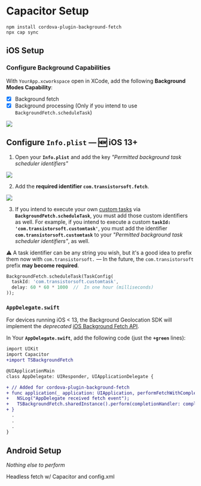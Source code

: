 # Capacitor Setup

```
npm install cordova-plugin-background-fetch
npx cap sync
```

## iOS Setup

### Configure Background Capabilities

With `YourApp.xcworkspace` open in XCode, add the following **Background Modes Capability**:

- [x] Background fetch
- [x] Background processing (Only if you intend to use `BackgroundFetch.scheduleTask`)

![](https://dl.dropboxusercontent.com/s/9vik5kxoklk63ob/ios-setup-background-modes.png?dl=1)


## Configure `Info.plist` &mdash; :new: iOS 13+
1.  Open your __`Info.plist`__ and add the key *"Permitted background task scheduler identifiers"*

![](https://dl.dropboxusercontent.com/s/t5xfgah2gghqtws/ios-setup-permitted-identifiers.png?dl=1)

2.  Add the **required identifier `com.transistorsoft.fetch`**.

![](https://dl.dropboxusercontent.com/s/kwdio2rr256d852/ios-setup-permitted-identifiers-add.png?dl=1)

3.  If you intend to execute your own [custom tasks](#executing-custom-tasks) via **`BackgroundFetch.scheduleTask`**, you must add those custom identifiers as well.  For example, if you intend to execute a custom **`taskId: 'com.transistorsoft.customtask'`**, you must add the identifier **`com.transistorsoft.customtask`** to your *"Permitted background task scheduler identifiers"*, as well.

:warning: A task identifier can be any string you wish, but it's a good idea to prefix them now with `com.transistorsoft.` &mdash;  In the future, the `com.transistorsoft` prefix **may become required**.

```dart
BackgroundFetch.scheduleTask(TaskConfig(
  taskId: 'com.transistorsoft.customtask',
  delay: 60 * 60 * 1000  //  In one hour (milliseconds)
));
```

### `AppDelegate.swift`

For devices running iOS < 13, the Background Geolocation SDK will implement the *deprecated* [iOS Background Fetch API](https://developer.apple.com/documentation/uikit/core_app/managing_your_app_s_life_cycle/preparing_your_app_to_run_in_the_background/updating_your_app_with_background_app_refresh).

In Your **`AppDelegate.swift`**, add the following code (just the **`+green`** lines):

```diff
import UIKit
import Capacitor
+import TSBackgroundFetch

@UIApplicationMain
class AppDelegate: UIResponder, UIApplicationDelegate {

+ // Added for cordova-plugin-background-fetch
+ func application(_ application: UIApplication, performFetchWithCompletionHandler completionHandler:@escaping (UIBackgroundFetchResult) -> Void) {
+   NSLog("AppDelegate received fetch event");
+   TSBackgroundFetch.sharedInstance().perform(completionHandler: completionHandler, applicationState: application.applicationState);
+ }
  .
  .
  .
}
```


## Android Setup

*Nothing else to perform*

Headless fetch w/
Capacitor and config.xml

